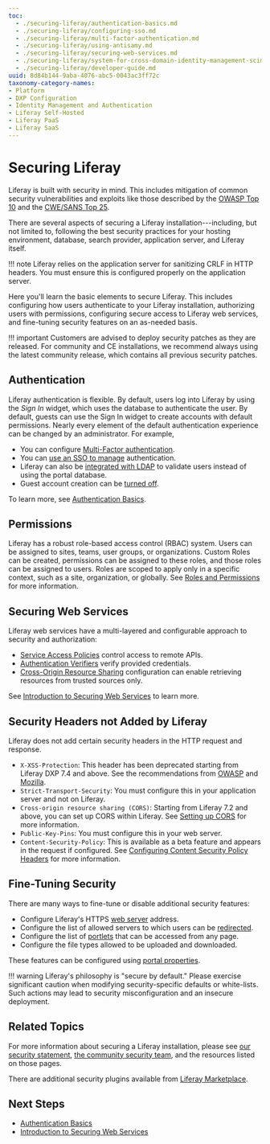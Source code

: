 ```yaml
---
toc:
  - ./securing-liferay/authentication-basics.md
  - ./securing-liferay/configuring-sso.md
  - ./securing-liferay/multi-factor-authentication.md
  - ./securing-liferay/using-antisamy.md
  - ./securing-liferay/securing-web-services.md
  - ./securing-liferay/system-for-cross-domain-identity-management-scim.md
  - ./securing-liferay/developer-guide.md
uuid: 8d84b144-9aba-4076-abc5-0043ac3ff72c
taxonomy-category-names:
- Platform
- DXP Configuration
- Identity Management and Authentication
- Liferay Self-Hosted
- Liferay PaaS
- Liferay SaaS
---
```

# Securing Liferay

Liferay is built with security in mind. This includes mitigation of common security vulnerabilities and exploits like those described by the [OWASP Top 10](https://www.owasp.org/index.php/Top_10_2013-Top_10) and the [CWE/SANS Top 25](https://www.sans.org/top25-software-errors/).

There are several aspects of securing a Liferay installation---including, but not limited to, following the best security practices for your hosting environment, database, search provider, application server, and Liferay itself.

!!! note
    Liferay relies on the application server for sanitizing CRLF in HTTP headers. You must ensure this is configured properly on the application server.

Here you'll learn the basic elements to secure Liferay. This includes configuring how users authenticate to your Liferay installation, authorizing users with permissions, configuring secure access to Liferay web services, and fine-tuning security features on an as-needed basis.

!!! important
    Customers are advised to deploy security patches as they are released. For community and CE installations, we recommend always using the latest community release, which contains all previous security patches.

## Authentication

Liferay authentication is flexible. By default, users log into Liferay by using the _Sign In_ widget, which uses the database to authenticate the user. By default, guests can use the Sign In widget to create accounts with default permissions. Nearly every element of the default authentication experience can be changed by an administrator. For example,

* You can configure [Multi-Factor authentication](./securing-liferay/multi-factor-authentication/using-multi-factor-authentication.md).
* You can [use an SSO to manage](./securing-liferay/configuring-sso.md) authentication.
* Liferay can also be [integrated with LDAP](../users-and-permissions/connecting-to-a-user-directory/connecting-to-an-ldap-directory.md) to validate users instead of using the portal database.
* Guest account creation can be [turned off](./securing-liferay/authentication-basics.md#disabling-guest-account-creation).

To learn more, see [Authentication Basics](./securing-liferay/authentication-basics.md).

## Permissions

Liferay has a robust role-based access control (RBAC) system. Users can be assigned to sites, teams, user groups, or organizations. Custom Roles can be created, permissions can be assigned to these roles, and those roles can be assigned to users. Roles are scoped to apply only in a specific context, such as a site, organization, or globally. See [Roles and Permissions](../users-and-permissions/roles-and-permissions/understanding-roles-and-permissions.md) for more information.

## Securing Web Services

Liferay web services have a multi-layered and configurable approach to security and authorization:

* [Service Access Policies](./securing-liferay/securing-web-services/setting-service-access-policies.md) control access to remote APIs.
* [Authentication Verifiers](./securing-liferay/securing-web-services/using-authentication-verifiers.md) verify provided credentials.
* [Cross-Origin Resource Sharing](./securing-liferay/securing-web-services/setting-up-cors.md) configuration can enable retrieving resources from trusted sources only.

See [Introduction to Securing Web Services](./securing-liferay/securing-web-services.md) to learn more.

## Security Headers not Added by Liferay

Liferay does not add certain security headers in the HTTP request and response.

* `X-XSS-Protection`: This header has been deprecated starting from Liferay DXP 7.4 and above. See the recommendations from [OWASP](https://owasp.org/www-project-secure-headers/#x-xss-protection) and [Mozilla](https://developer.mozilla.org/en-US/docs/Web/HTTP/Headers/X-XSS-Protection).
* `Strict-Transport-Security`: You must configure this in your application server and not on Liferay.
* `Cross-origin resource sharing (CORS)`: Starting from Liferay 7.2 and above, you can set up CORS within Liferay. See [Setting up CORS](./securing-liferay/securing-web-services/setting-up-cors.md) for more information.
* `Public-Key-Pins`: You must configure this in your web server.
* `Content-Security-Policy`: This is available as a beta feature and appears in the request if configured. See [Configuring Content Security Policy Headers](./securing-liferay/securing-web-services/configuring-content-security-policy-headers.md) for more information.

## Fine-Tuning Security

There are many ways to fine-tune or disable additional security features:

* Configure Liferay's HTTPS [web server](https://learn.liferay.com/reference/latest/en/dxp/propertiesdoc/portal.properties.html#Web%20Server) address.
* Configure the list of allowed servers to which users can be [redirected](https://learn.liferay.com/reference/latest/en/dxp/propertiesdoc/portal.properties.html#Redirect).
* Configure the list of [portlets](https://learn.liferay.com/reference/latest/en/dxp/propertiesdoc/portal.properties.html#Portlet) that can be accessed from any page.
* Configure the file types allowed to be uploaded and downloaded.

These features can be configured using [portal properties](https://learn.liferay.com/reference/latest/en/dxp/propertiesdoc/portal.properties.html).

!!! warning
    Liferay's philosophy is "secure by default." Please exercise significant caution when modifying security-specific defaults or white-lists. Such actions may lead to security misconfiguration and an insecure deployment.

## Related Topics

For more information about securing a Liferay installation, please see [our security statement](https://www.liferay.com/security), [the community security team](https://portal.liferay.dev/people/community-security-team), and the resources listed on those pages.

There are additional security plugins available from [Liferay Marketplace](https://www.liferay.com/marketplace).

## Next Steps

* [Authentication Basics](./securing-liferay/authentication-basics.md)
* [Introduction to Securing Web Services](./securing-liferay/securing-web-services.md)
